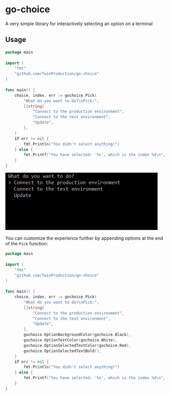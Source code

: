 # go-choice

A very simple library for interactively selecting an option on a terminal 


## Usage

```go
package main

import (
    "fmt"
    "github.com/TwinProduction/go-choice"
)

func main() {
    choice, index, err := gochoice.Pick(
        "What do you want to do?\nPick:",
        []string{
            "Connect to the production environment",
            "Connect to the test environment",
            "Update",
        },
    )
    if err != nil {
        fmt.Println("You didn't select anything!")
    } else {
        fmt.Printf("You have selected: '%s', which is the index %d\n", choice, index)
    }
}
```

![example](assets/example.gif)

You can customize the experience further by appending options at the end of the `Pick` function:

```go
package main

import (
    "fmt"
    "github.com/TwinProduction/go-choice"
)

func main() {
    choice, index, err := gochoice.Pick(
        "What do you want to do?\nPick:",
        []string{
            "Connect to the production environment",
            "Connect to the test environment",
            "Update",
        },
        gochoice.OptionBackgroundColor(gochoice.Black), 
        gochoice.OptionTextColor(gochoice.White),
        gochoice.OptionSelectedTextColor(gochoice.Red),
        gochoice.OptionSelectedTextBold(),
    )
    if err != nil {
        fmt.Println("You didn't select anything!")
    } else {
        fmt.Printf("You have selected: '%s', which is the index %d\n", choice, index)
    }
}
```

